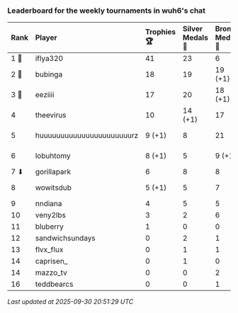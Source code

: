 ### Leaderboard for the weekly tournaments in wuh6's chat

| Rank  | Player                    | Trophies 🏆 | Silver Medals 🥈 | Bronze Medals 🥉 | Points      |
|:------|:--------------------------|:------------|:-----------------|:-----------------|:------------|
| 1 🥇  | iflya320                  | 41          | 23               | 6                | 149.0       |
| 2 🥈  | bubinga                   | 18          | 19               | 19 (+1)          | 82.5 (+0.5) |
| 3 🥉  | eeziiii                   | 17          | 20               | 18 (+1)          | 80.0 (+0.5) |
| 4     | theevirus                 | 10          | 14 (+1)          | 17               | 52.5 (+1.0) |
| 5     | huuuuuuuuuuuuuuuuuuuuuurz | 9 (+1)      | 8                | 21               | 45.5 (+3.0) |
| 6     | lobuhtomy                 | 8 (+1)      | 5                | 9 (+1)           | 33.5 (+3.5) |
| 7 ⬇   | gorillapark               | 6           | 8                | 8                | 30.0        |
| 8     | wowitsdub                 | 5 (+1)      | 5                | 7                | 23.5 (+3.0) |
| 9     | nndiana                   | 4           | 5                | 5                | 19.5        |
| 10    | veny2lbs                  | 3           | 2                | 6                | 14.0        |
| 11    | bluberry                  | 1           | 0                | 0                | 3.0         |
| 12    | sandwichsundays           | 0           | 2                | 1                | 2.5         |
| 13    | flvx_flux                 | 0           | 1                | 1                | 1.5         |
| 14    | caprisen_                 | 0           | 1                | 0                | 1.0         |
| 14    | mazzo_tv                  | 0           | 0                | 2                | 1.0         |
| 16    | teddbearcs                | 0           | 0                | 1                | 0.5         |

_Last updated at 2025-09-30 20:51:29 UTC_